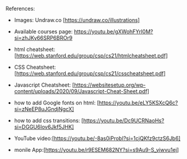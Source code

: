 References:
- Images: Undraw.co [https://undraw.co/illustrations]
- Available courses page: https://youtu.be/gXWohFYrI0M?si=zhJKy66SRP6BROr9
- html cheatsheet: [https://web.stanford.edu/group/csp/cs21/htmlcheatsheet.pdf]
- CSS Cheatsheet:[https://web.stanford.edu/group/csp/cs21/csscheatsheet.pdf]
- Javascript Cheatsheet: [https://websitesetup.org/wp-content/uploads/2020/09/Javascript-Cheat-Sheet.pdf]
- how to add Google fonts on html: [https://youtu.be/eLY5KSXcQ6c?si=zNeEP8uJGndjNgcX]
- how to add css transitions: [https://youtu.be/Dc9UCRNaoHs?si=DGGU6Iov6Jkf5JHK]


- YouTube video:[https://youtu.be/-8as0iProbI?si=1cjQKfz9ctzS6Jb6]
- monile App:[https://youtu.be/r9ESEM682NY?si=s9Au9-S_viwvu1ej]
